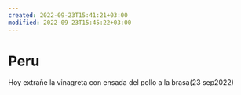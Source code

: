 ```yaml
---
created: 2022-09-23T15:41:21+03:00
modified: 2022-09-23T15:45:22+03:00
---
```


# Peru

Hoy extrañe la vinagreta con ensada del pollo a la brasa(23 sep2022)

